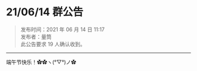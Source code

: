 # 21/06/14 群公告

> 发布时间：2021 年 06 月 14 日 11:17  
  发布者：量筒  
  此公告要求 19 人确认收到。

---

端午节快乐！✿✿ヽ(°▽°)ノ✿
